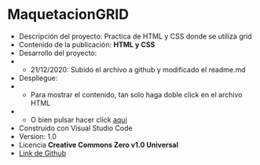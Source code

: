 # MaquetacionGRID
* Descripción del proyecto: Practica de HTML y CSS donde se utiliza grid
* Contenido de la publicación: **HTML y CSS**
* Desarrollo del proyecto:
* * 21/12/2020: Subido el archivo a github y modificado el readme.md
* Despliegue: 
* * Para mostrar el contenido, tan solo haga doble click en el archivo HTML
* * O bien pulsar hacer click [aqui](maquetacionFLEX_Practica01.html) 
* Construido con Visual Studio Code
* Version: 1.0
* Licencia **Creative Commons Zero v1.0 Universal**
* [Link de Github](https://github.com/PSL2001/Maquetacion_Flex.git)
